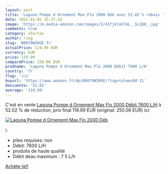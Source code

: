 ```yaml
---
layout: post
title: 'Laguna Pompe d Ornement Max Flo 2000 Déb avec 52.02 % rabais '
date: 2021-01-02 15:27:32
image: 'https://m.media-amazon.com/images/I/41fjktaS7mL._SL200_.jpg'
comments: true
category: ofertas
author: ring
slug: 'B0079WZHGE-fr'
actualPrice: 119.99 EUR
currency: EUR
price: 119.99
comparePrice: 250.06 EUR
prodname: 'Laguna Pompe d Ornement Max Flo 2000 Débit 7600 L/H'
country: 'fr'
flag: '🇫🇷'
buyurl: 'https://www.amazon.fr/dp/B0079WZHGE/?tag=tolees0d-21'
descuento: '52.02'
average: '119.99'
---
```


C'est en vente [Laguna Pompe d Ornement Max Flo 2000 Débit 7600 L/H](https://www.amazon.fr/dp/B0079WZHGE/?tag=tolees0d-21)  à  52.02 % de réduction, prix final  119.99 EUR (original: 250.06 EUR) ici:

[![Laguna Pompe d Ornement Max Flo 2000 Déb](https://m.media-amazon.com/images/I/41fjktaS7mL._SL200_.jpg)](https://www.amazon.fr/dp/B0079WZHGE/?tag=tolees0d-21)

ℹ️:

- piles requises: non
- Débit: 7600 L/H
- produits de haute qualité
- Débit deau maximum : 7 5 L/h

[Achète-le!!](https://www.amazon.fr/dp/B0079WZHGE/?tag=tolees0d-21)
